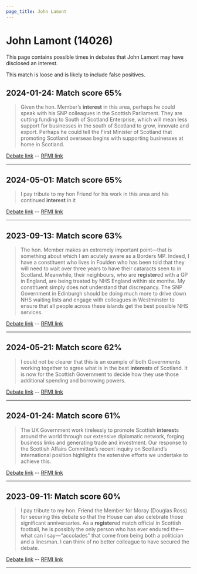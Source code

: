 ```yaml
---
page_title: John Lamont
---
```


# John Lamont  (14026)

This page contains possible times in debates that John Lamont may have disclosed an interest.

This match is loose and is likely to include false positives. 



## 2024-01-24: Match score 65%

>Given the hon. Member’s **interest** in this area, perhaps he could speak with his SNP colleagues in the Scottish Parliament. They are cutting funding to South of Scotland Enterprise, which will mean less support for businesses in the south of Scotland to grow, innovate and export. Perhaps he could tell the First Minister of Scotland that promoting Scotland overseas begins with supporting businesses at home in Scotland.

[Debate link](https://www.theyworkforyou.com/debates/?id=2024-01-24b.286.5)  --  [RFMI link](https://www.theyworkforyou.com/mp/14026/register)


---



## 2024-05-01: Match score 65%

>I pay tribute to my hon Friend for his work in this area and his continued **interest** in it

[Debate link](https://www.theyworkforyou.com/debates/?id=2024-05-01a.249.3)  --  [RFMI link](https://www.theyworkforyou.com/mp/14026/register)


---



## 2023-09-13: Match score 63%

>The hon. Member makes an extremely important point—that is something about which I am acutely aware as a Borders MP. Indeed, I have a constituent who lives in Foulden who has been told that they will need to wait over three years to have their cataracts seen to in Scotland. Meanwhile, their neighbours, who are **register**ed with a GP in England, are being treated by NHS England within six months. My constituent simply does not understand that discrepancy. The SNP Government in Edinburgh should be doing much more to drive down NHS waiting lists and engage with colleagues in Westminster to ensure that all people across these islands get the best possible NHS services.

[Debate link](https://www.theyworkforyou.com/debates/?id=2023-09-13b.894.8)  --  [RFMI link](https://www.theyworkforyou.com/mp/14026/register)


---



## 2024-05-21: Match score 62%

>I could not be clearer that this is an example of both Governments working together to agree what is in the best **interest**s of Scotland. It is now for the Scottish Government to decide how they use those additional spending and borrowing powers.

[Debate link](https://www.theyworkforyou.com/debates/?id=2024-05-21a.814.0)  --  [RFMI link](https://www.theyworkforyou.com/mp/14026/register)


---



## 2024-01-24: Match score 61%

>The UK Government work tirelessly to promote Scottish **interest**s around the world through our extensive diplomatic network, forging business links and generating trade and investment. Our response to the Scottish Affairs Committee’s recent inquiry on Scotland’s international position highlights the extensive efforts we undertake to achieve this.

[Debate link](https://www.theyworkforyou.com/debates/?id=2024-01-24b.286.3)  --  [RFMI link](https://www.theyworkforyou.com/mp/14026/register)


---



## 2023-09-11: Match score 60%

>I pay tribute to my hon. Friend the Member for Moray (Douglas Ross) for securing this debate so that the House can also celebrate those significant anniversaries. As a **register**ed match official in Scottish football, he is possibly the only person who has ever endured the—what can I say—“accolades” that come from being both a politician and a linesman. I can think of no better colleague to have secured the debate.

[Debate link](https://www.theyworkforyou.com/debates/?id=2023-09-11c.743.0)  --  [RFMI link](https://www.theyworkforyou.com/mp/14026/register)


---

